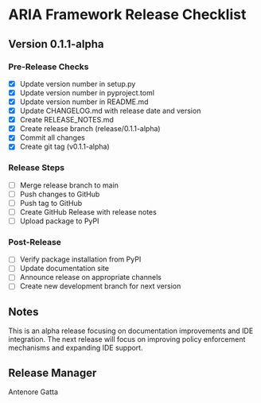 # ARIA Framework Release Checklist

## Version 0.1.1-alpha

### Pre-Release Checks

- [x] Update version number in setup.py
- [x] Update version number in pyproject.toml
- [x] Update version number in README.md
- [x] Update CHANGELOG.md with release date and version
- [x] Create RELEASE_NOTES.md
- [x] Create release branch (release/0.1.1-alpha)
- [x] Commit all changes
- [x] Create git tag (v0.1.1-alpha)

### Release Steps

- [ ] Merge release branch to main
- [ ] Push changes to GitHub
- [ ] Push tag to GitHub
- [ ] Create GitHub Release with release notes
- [ ] Upload package to PyPI

### Post-Release

- [ ] Verify package installation from PyPI
- [ ] Update documentation site
- [ ] Announce release on appropriate channels
- [ ] Create new development branch for next version

## Notes

This is an alpha release focusing on documentation improvements and IDE integration. The next release will focus on improving policy enforcement mechanisms and expanding IDE support.

## Release Manager

Antenore Gatta
